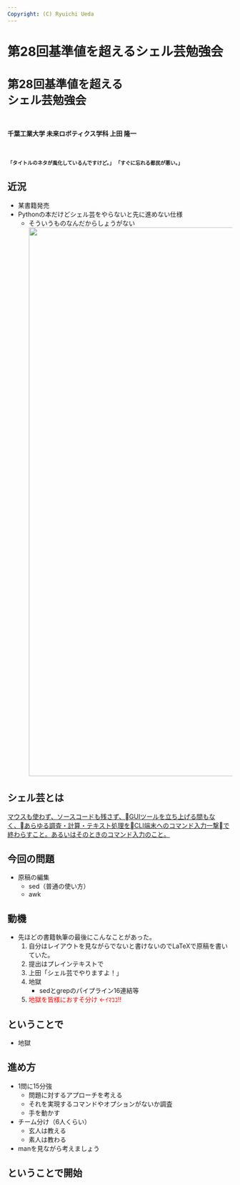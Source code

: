 ```yaml
---
Copyright: (C) Ryuichi Ueda
---
```



# 第28回基準値を超えるシェル芸勉強会
<h1 style="font-size: 180%;">第28回基準値を超える<br />シェル芸勉強会</h1>
&nbsp;

<strong>千葉工業大学 未来ロボティクス学科 上田 隆一</strong>
<p>　</p>
<p><strong style="font-size: 80%;">「タイトルのネタが風化しているんですけど。」
「すぐに忘れる都民が悪い。」</strong></p>

<!--nextpage-->
<h2>近況</h2>
<ul>
 	<li>某書籍発売</li>
 	<li>Pythonの本だけどシェル芸をやらないと先に進めない仕様
<ul>
 	<li>そういうものなんだからしょうがない
<a href="8a48c79e8da2ecbe7fd10fca9a06c6d8.jpeg"><img class="aligncenter size-full wp-image-9609" src="8a48c79e8da2ecbe7fd10fca9a06c6d8.jpeg" alt="" width="4032" height="1230" /></a></li>
</ul>
</li>
</ul>
<!--nextpage-->
<h2>シェル芸とは</h2>
<a href="/?page=01434" target="_blank" rel="noopener noreferrer">マウスも使わず、ソースコードも残さず、GUIツールを立ち上げる間もなく、あらゆる調査・計算・テキスト処理をCLI端末へのコマンド入力一撃で終わらすこと。あるいはそのときのコマンド入力のこと。</a>

<!--nextpage-->
<h2>今回の問題</h2>
<ul>
 	<li>原稿の編集
<ul>
 	<li>sed（普通の使い方）</li>
 	<li>awk</li>
</ul>
</li>
</ul>
<!--nextpage-->
<h2>動機</h2>
<ul>
 	<li>先ほどの書籍執筆の最後にこんなことがあった。
<ol>
 	<li>自分はレイアウトを見ながらでないと書けないのでLaTeXで原稿を書いていた。</li>
 	<li>提出はプレインテキストで</li>
 	<li>上田「シェル芸でやりますよ！」</li>
 	<li>地獄
<ul>
 	<li>sedとgrepのパイプライン16連結等</li>
</ul>
</li>
 	<li><span style="color: #ff0000;">地獄を皆様におすそ分け ←ｲﾏｺｺ!!</span></li>
</ol>
</li>
</ul>
<!--nextpage-->
<h2>ということで</h2>
<ul>
 	<li>地獄</li>
</ul>
<!--nextpage-->
<h2>進め方</h2>
<ul>
 	<li>1問に15分強
<ul>
 	<li>問題に対するアプローチを考える</li>
 	<li>それを実現するコマンドやオプションがないか調査</li>
 	<li>手を動かす</li>
</ul>
</li>
 	<li>チーム分け（6人くらい）
<ul>
 	<li>玄人は教える</li>
 	<li>素人は教わる</li>
</ul>
</li>
 	<li>manを見ながら考えましょう</li>
</ul>
<!--nextpage-->
<h2>ということで開始</h2>
